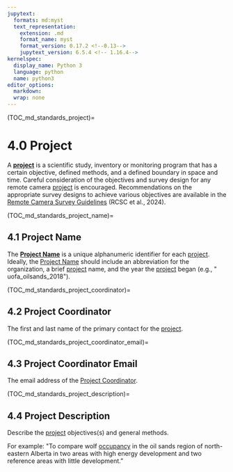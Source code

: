 ```yaml
---
jupytext:
  formats: md:myst
  text_representation:
    extension: .md
    format_name: myst
    format_version: 0.17.2 <!--0.13-->
    jupytext_version: 6.5.4 <!-- 1.16.4-->
kernelspec:
  display_name: Python 3
  language: python
  name: python3
editor_options: 
  markdown: 
  wrap: none
---
```

(TOC_md_standards_project)=
# 4.0 Project

A [**project**](#project) is a scientific study, inventory or monitoring program that has a certain objective, defined methods, and a defined boundary in space and time. Careful consideration of the objectives and survey design for any remote camera [project](#project) is encouraged. Recommendations on the appropriate survey designs to achieve various objectives are available in the [Remote Camera Survey Guidelines](https://ab-rcsc.github.io/RCSC-WildCAM_Remote-Camera-Survey-Guidelines-and-Metadata-Standards/1_survey-guidelines/1_0.1_Citation-and-Info.html) (RCSC et al., 2024).

(TOC_md_standards_project_name)=
## 4.1 Project Name

The [**Project Name**](#project_name) is a unique alphanumeric identifier for each [project](#project). Ideally, the [Project Name](#project_name) should include an abbreviation for the organization, a brief [project](#project) name, and the year the [project](#project) began (e.g., " uofa_oilsands_2018").

(TOC_md_standards_project_coordinator)=
## 4.2 Project Coordinator

The first and last name of the primary contact for the [project](#project).

(TOC_md_standards_project_coordinator_email)=
## 4.3 Project Coordinator Email

The email address of the [Project Coordinator](#project_coordinator).

(TOC_md_standards_project_description)=
## 4.4 Project Description

Describe the [project](#project) objectives(s) and general methods.

For example: "To compare wolf [occupancy](#occupancy) in the oil sands region of north-eastern Alberta in two areas with high energy development and two reference areas with little development.”